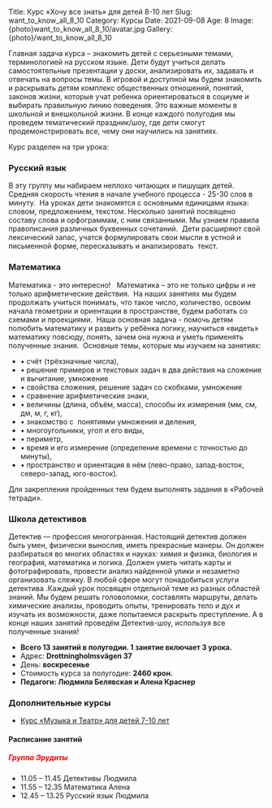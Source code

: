 Title: Курс «Хочу все знать» для детей 8-10 лет
Slug: want_to_know_all_8_10
Category: Курсы
Date: 2021-09-08
Age: 8
Image: {photo}want_to_know_all_8_10/avatar.jpg
Gallery: {photo}/want_to_know_all_8_10

Главная задача курса – знакомить детей с серьезными темами, терминологией на русском языке. Дети будут учиться делать самостоятельные презентации у доски, анализировать их, задавать и отвечать на вопросы темы.
В игровой и доступной мы будем знакомить и раскрывать детям комплекс общественных отношений, понятий, законов жизни, которые учат ребенка ориентироваться в социуме и выбирать правильную линию поведения. Это важные моменты в школьной и внешкольной жизни.
В конце каждого полугодия мы проведем тематический праздник/шоу, где дети смогут продемонстрировать все, чему они научились на занятиях.

Курс разделен на три урока:

### Русский язык
В эту группу мы набираем неплохо читающих и пишущих детей. Средняя скорость чтения в начале учебного процесса - 25-30 слов в минуту. 
На уроках дети знакомятся с основными единицами языка: словом, предложением, текстом. Несколько занятий посвящено составу слова и орфограммам, с ним связанными. Мы узнаем правила правописания различных буквенных сочетаний. 
Дети расширяют свой лексический запас, учатся формулировать свои мысли в устной и письменной форме, пересказывать и анализировать  текст.

### Математика

Математика - это интересно!  
Математика – это не только цифры и не только арифметические действия. 
На наших занятиях мы будем продолжать учиться понимать, что такое число, количество, освоим начала геометрии и ориентации в пространстве, будем работать со схемами и проекциями. 
Наша основная задача - помочь детям полюбить математику и развить у ребёнка логику, научиться «видеть» математику повсюду, понять, зачем она нужна и уметь применять полученные знания. 
Основные темы, которые мы изучаем на занятиях: 

* • счёт (трёхзначные числа), 
* • решение примеров и текстовых задач в два действия на сложение и вычитание, умножение
* • свойства сложения, решение задач со скобками, умножение
* • сравнение арифметические знаки, 
* • величины (длина, объём, масса), способы их измерения (мм, см, дм, м, г, кг), 
* • знакомство с  понятиями умножения и деления, 
* • многоугольники, угол и его виды, 
* • периметр, 
* • время и его измерение (определение времени с точностью до минуты), 
* • пространство и ориентация в нём (лево-право, запад-восток, северо-запад, юго-восток). 

Для закрепления пройденных тем будем выполнять задания в «Рабочей тетради». 

### Школа детективов
Детектив — профессия многогранная. Настоящий детектив должен быть умен, физически вынослив, иметь прекрасные манеры. Он должен разбираться во многих областях и науках: химия и физика, биология и география, математика и логика. Должен уметь читать карты и фотографировать, провести анализ найденной улики и незаметно организовать слежку. В любой сфере могут понадобиться услуги детектива .Каждый урок посвящен отдельной теме из разных областей знаний. Мы будем решать головоломки, составлять маршруты, делать химические анализы, проводить опыты, тренировать тело и дух и изучать их возможности, даже попытаемся раскрыть преступление. А в конце наших занятий проведём Детектив-шоу, используя все полученные знания!

* **Всего 13 занятий в полугодии. 1 занятие включает 3 урока.**
* Адрес: **Drottningholmsvägen 37**
* День: **воскресенье**
* Стоимость курса за полугодие: **2460 крон.**
* **Педагоги: Людмила Белявская и Алена Краснер**

### Дополнительные курсы
* [Курс «Музыка и Театр» для детей 7-10 лет]({filename}/courses/music_theatre_7_10.md)

#### Расписание занятий

##### <span style="color:red">Группа Эрудиты</span>

* 11.05 – 11.45  Детективы   Людмила
* 11.55 – 12.35  Математика    Алена
* 12.45 – 13.25 Русский язык  Людмила

